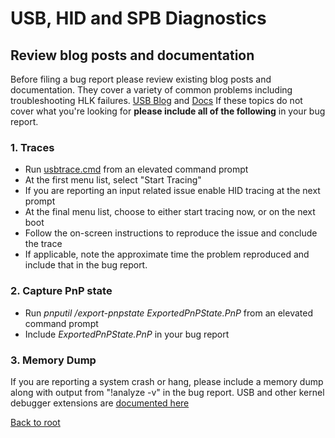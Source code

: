 # USB, HID and SPB Diagnostics

## Review blog posts and documentation
Before filing a bug report please review existing blog posts and documentation. They cover a variety of common problems including troubleshooting HLK failures.
[USB Blog](https://techcommunity.microsoft.com/t5/Microsoft-USB-Blog/bg-p/MicrosoftUSBBlog) and 
[Docs](https://docs.microsoft.com/en-us/windows-hardware/drivers/usbcon)
If these topics do not cover what you're looking for **please include all of the following** in your bug report.

### 1. Traces
- Run [usbtrace.cmd](https://github.com/microsoft/busiotools/blob/master/usb/tracing/usbtrace.cmd) from an elevated command prompt
- At the first menu list, select "Start Tracing"
- If you are reporting an input related issue enable HID tracing at the next prompt
- At the final menu list, choose to either start tracing now, or on the next boot
- Follow the on-screen instructions to reproduce the issue and conclude the trace
- If applicable, note the approximate time the problem reproduced and include that in the bug report.

### 2. Capture PnP state
- Run _pnputil /export-pnpstate ExportedPnPState.PnP_ from an elevated command prompt
- Include _ExportedPnPState.PnP_ in your bug report

### 3. Memory Dump
If you are reporting a system crash or hang, please include a memory dump along with output from "!analyze -v" in the bug report.
USB and other kernel debugger extensions are [documented here](https://docs.microsoft.com/en-us/windows-hardware/drivers/debugger/usb-3-extensions)

[Back to root](http://aka.ms/bustools) 

